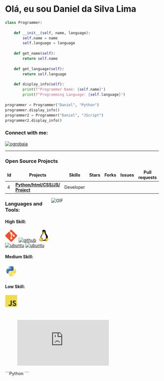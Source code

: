 # Olá, eu sou Daniel da Silva Lima 

```python
class Programmer:

    def __init__(self, name, language):
        self.name = name
        self.language = language

    def get_name(self):
        return self.name

    def get_language(self):
        return self.language

    def display_info(self):
        print(f"Programmer Name: {self.name}")
        print(f"Programming Language: {self.language}")

programmer = Programmer("Daniel", "Python")
programmer.display_info()
programmer2 = Programmer("Daniel", "JScript")
programmer2.display_info()

```

<p align="left">
    <h3 align="left">Connect with me:</h3>
    <a href="https://www.linkedin.com/in/daniel-da-silva-lima-2ab2982b8/" target="_blank"><img align="center" src="https://github.com/ogrobaia/danielsilva/blob/master/linkedin.png" alt="ogrobaia" height="30" width="40" /></a>
</p>

---

<h3>Open Source Projects</h3>
<table>
    <thead align="center">
        <tr border: none;>
            <td><b>Id</b></td>
	    <td><b>Projects</b></td>
	    <td><b>Skills</b></td>
            <td><b>Stars</b></td>
            <td><b>Forks</b></td>
            <td><b>Issues</b></td>
            <td><b>Pull requests</b></td>
        </tr>
    </thead>
    <tbody>
	<tr>
		<td>4</td>
            	<td><a href="https://github.com/ogrobaia/ogrobaia.github.io"><b>Python/html/CSS/JS/ Project</b></a></td>
		<td>Developer</td>
        </tr>
    </tbody>
</table>

 <img align="right" alt="GIF" src="https://github.com/ogrobaia/danielsilva/blob/master/code.gif?raw=true" width="70%" height="400px" />

<h3 align="left">Languages and Tools:</h3>
    <p align="left">
        <h4 align="left">High Skill:</h4>
        <a href="https://stackshare.io/git" target="_blank"><img src="https://github.com/devicons/devicon/raw/master/icons/git/git-original.svg" alt="git" width="40" height="40" /></a>
        <a href="https://stackshare.io/github" target="_blank"><img src="https://img.stackshare.io/service/27/default_869c34d29acc794d60ecdd5d2b5bfc042a80a4ec.jpg" alt="github" width="40" height="40" /></a>
        <a href="https://stackshare.io/linux" target="_blank"><img src="https://github.com/devicons/devicon/raw/master/icons/linux/linux-original.svg" alt="linux" width="40" height="40" /></a>
        <a href="https://stackshare.io/ubuntu" target="_blank"><img src="https://img.stackshare.io/service/3511/cof_orange_hex.jpg" alt="ubuntu" width="40" height="40" /></a>
	<a href="https://stackshare.io/linux-mint" target="_blank"><img src="https://img.stackshare.io/service/4763/default_6fd262b2c037220a65d5a0e39f346f6cc2e18a36.png" alt="ubuntu" width="40" height="40" /></a>
        <h4 align="left">Medium Skill:</h4>
        <a href="https://stackshare.io/python" target="_blank"><img src="https://github.com/devicons/devicon/raw/master/icons/python/python-original.svg" alt="python" width="40" height="40" /></a>
	    <h4 align="left">Low Skill:</h4>
        <a href="https://stackshare.io/javascript" target="_blank"><img src="https://github.com/devicons/devicon/raw/master/icons/javascript/javascript-original.svg" alt="javascript" width="40" height="40" /></a>
    </p>
<figure>
	<embed src="https://wakatime.com/@8ba23d04-d5a7-4008-804f-3fb5175b28cd"></embed></figure>
```Python 
```



